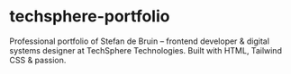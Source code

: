 # techsphere-portfolio
 Professional portfolio of Stefan de Bruin – frontend developer & digital systems designer at TechSphere Technologies. Built with HTML, Tailwind CSS & passion.
